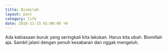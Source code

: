 ```yaml
---
title: Bismilah
layout: post
category: life
date: 2018-11-15 01:00:00 +8
---
```


Ada kebiasaan buruk yang seringkali kita lakukan. Harus kita ubah. Bismillah aja. Sambil jalani dengan penuh kesabaran dan nggak mengeluh.